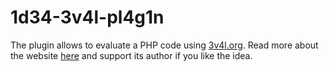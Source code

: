 # 1d34-3v4l-pl4g1n
The plugin allows to evaluate a PHP code using [3v4l.org](https://3v4l.org/).
Read more about the website [here](https://3v4l.org/about) and support its author if you like the idea.